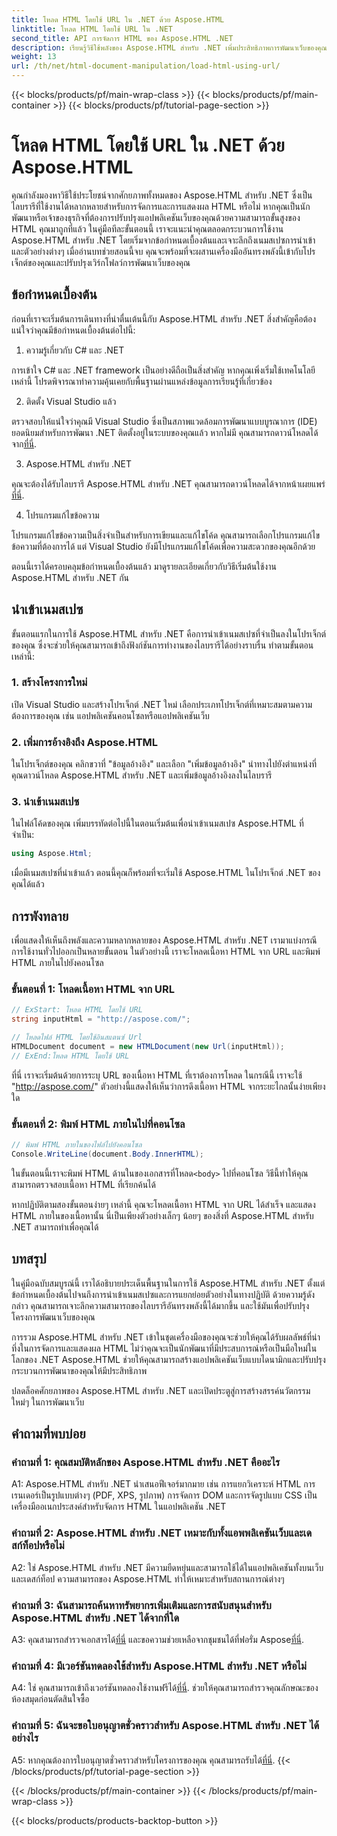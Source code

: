 ```yaml
---
title: โหลด HTML โดยใช้ URL ใน .NET ด้วย Aspose.HTML
linktitle: โหลด HTML โดยใช้ URL ใน .NET
second_title: API การจัดการ HTML ของ Aspose.HTML .NET
description: เรียนรู้วิธีใช้พลังของ Aspose.HTML สำหรับ .NET เพิ่มประสิทธิภาพการพัฒนาเว็บของคุณด้วยการจัดการและการแสดงผล HTML
weight: 13
url: /th/net/html-document-manipulation/load-html-using-url/
---
```


{{< blocks/products/pf/main-wrap-class >}}
{{< blocks/products/pf/main-container >}}
{{< blocks/products/pf/tutorial-page-section >}}

# โหลด HTML โดยใช้ URL ใน .NET ด้วย Aspose.HTML


คุณกำลังมองหาวิธีใช้ประโยชน์จากศักยภาพทั้งหมดของ Aspose.HTML สำหรับ .NET ซึ่งเป็นไลบรารีที่ใช้งานได้หลากหลายสำหรับการจัดการและการแสดงผล HTML หรือไม่ หากคุณเป็นนักพัฒนาหรือเจ้าของธุรกิจที่ต้องการปรับปรุงแอปพลิเคชันเว็บของคุณด้วยความสามารถขั้นสูงของ HTML คุณมาถูกที่แล้ว ในคู่มือทีละขั้นตอนนี้ เราจะแนะนำคุณตลอดกระบวนการใช้งาน Aspose.HTML สำหรับ .NET โดยเริ่มจากข้อกำหนดเบื้องต้นและเจาะลึกถึงเนมสเปซการนำเข้าและตัวอย่างต่างๆ เมื่ออ่านบทช่วยสอนนี้จบ คุณจะพร้อมที่จะผสานเครื่องมืออันทรงพลังนี้เข้ากับโปรเจ็กต์ของคุณและปรับปรุงเวิร์กโฟลว์การพัฒนาเว็บของคุณ

## ข้อกำหนดเบื้องต้น

ก่อนที่เราจะเริ่มต้นการเดินทางที่น่าตื่นเต้นนี้กับ Aspose.HTML สำหรับ .NET สิ่งสำคัญคือต้องแน่ใจว่าคุณมีข้อกำหนดเบื้องต้นต่อไปนี้:

1. ความรู้เกี่ยวกับ C# และ .NET

การเข้าใจ C# และ .NET framework เป็นอย่างดีถือเป็นสิ่งสำคัญ หากคุณเพิ่งเริ่มใช้เทคโนโลยีเหล่านี้ โปรดพิจารณาทำความคุ้นเคยกับพื้นฐานผ่านแหล่งข้อมูลการเรียนรู้ที่เกี่ยวข้อง

2. ติดตั้ง Visual Studio แล้ว

 ตรวจสอบให้แน่ใจว่าคุณมี Visual Studio ซึ่งเป็นสภาพแวดล้อมการพัฒนาแบบบูรณาการ (IDE) ยอดนิยมสำหรับการพัฒนา .NET ติดตั้งอยู่ในระบบของคุณแล้ว หากไม่มี คุณสามารถดาวน์โหลดได้จาก[ที่นี่](https://visualstudio.microsoft.com/).

3. Aspose.HTML สำหรับ .NET

 คุณจะต้องได้รับไลบรารี Aspose.HTML สำหรับ .NET คุณสามารถดาวน์โหลดได้จากหน้าเผยแพร่[ที่นี่](https://releases.aspose.com/html/net/).

4. โปรแกรมแก้ไขข้อความ

โปรแกรมแก้ไขข้อความเป็นสิ่งจำเป็นสำหรับการเขียนและแก้ไขโค้ด คุณสามารถเลือกโปรแกรมแก้ไขข้อความที่ต้องการได้ แต่ Visual Studio ยังมีโปรแกรมแก้ไขโค้ดเพื่อความสะดวกของคุณอีกด้วย

ตอนนี้เราได้ครอบคลุมข้อกำหนดเบื้องต้นแล้ว มาดูรายละเอียดเกี่ยวกับวิธีเริ่มต้นใช้งาน Aspose.HTML สำหรับ .NET กัน

## นำเข้าเนมสเปซ

ขั้นตอนแรกในการใช้ Aspose.HTML สำหรับ .NET คือการนำเข้าเนมสเปซที่จำเป็นลงในโปรเจ็กต์ของคุณ ซึ่งจะช่วยให้คุณสามารถเข้าถึงฟังก์ชันการทำงานของไลบรารีได้อย่างราบรื่น ทำตามขั้นตอนเหล่านี้:

### 1. สร้างโครงการใหม่

เปิด Visual Studio และสร้างโปรเจ็กต์ .NET ใหม่ เลือกประเภทโปรเจ็กต์ที่เหมาะสมตามความต้องการของคุณ เช่น แอปพลิเคชันคอนโซลหรือแอปพลิเคชันเว็บ

### 2. เพิ่มการอ้างอิงถึง Aspose.HTML

ในโปรเจ็กต์ของคุณ คลิกขวาที่ "ข้อมูลอ้างอิง" และเลือก "เพิ่มข้อมูลอ้างอิง" นำทางไปยังตำแหน่งที่คุณดาวน์โหลด Aspose.HTML สำหรับ .NET และเพิ่มข้อมูลอ้างอิงลงในไลบรารี

### 3. นำเข้าเนมสเปซ

ในไฟล์โค้ดของคุณ เพิ่มบรรทัดต่อไปนี้ในตอนเริ่มต้นเพื่อนำเข้าเนมสเปซ Aspose.HTML ที่จำเป็น:

```csharp
using Aspose.Html;
```

เมื่อมีเนมสเปซที่นำเข้าแล้ว ตอนนี้คุณก็พร้อมที่จะเริ่มใช้ Aspose.HTML ในโปรเจ็กต์ .NET ของคุณได้แล้ว

## การพังทลาย

เพื่อแสดงให้เห็นถึงพลังและความหลากหลายของ Aspose.HTML สำหรับ .NET เรามาแบ่งกรณีการใช้งานทั่วไปออกเป็นหลายขั้นตอน ในตัวอย่างนี้ เราจะโหลดเนื้อหา HTML จาก URL และพิมพ์ HTML ภายในไปยังคอนโซล

### ขั้นตอนที่ 1: โหลดเนื้อหา HTML จาก URL

```csharp
// ExStart: โหลด HTML โดยใช้ URL
string inputHtml = "http://aspose.com/";

// โหลดไฟล์ HTML โดยใช้อินสแตนซ์ Url
HTMLDocument document = new HTMLDocument(new Url(inputHtml));
// ExEnd:โหลด HTML โดยใช้ URL
```

ที่นี่ เราจะเริ่มต้นด้วยการระบุ URL ของเนื้อหา HTML ที่เราต้องการโหลด ในกรณีนี้ เราจะใช้ "http://aspose.com/" ตัวอย่างนี้แสดงให้เห็นว่าการดึงเนื้อหา HTML จากระยะไกลนั้นง่ายเพียงใด

### ขั้นตอนที่ 2: พิมพ์ HTML ภายในไปที่คอนโซล

```csharp
// พิมพ์ HTML ภายในของไฟล์ไปยังคอนโซล
Console.WriteLine(document.Body.InnerHTML);
```

 ในขั้นตอนนี้เราจะพิมพ์ HTML ด้านในของเอกสารที่โหลด`<body>` ไปที่คอนโซล วิธีนี้ทำให้คุณสามารถตรวจสอบเนื้อหา HTML ที่เรียกค้นได้

หากปฏิบัติตามสองขั้นตอนง่ายๆ เหล่านี้ คุณจะโหลดเนื้อหา HTML จาก URL ได้สำเร็จ และแสดง HTML ภายในของเนื้อหานั้น นี่เป็นเพียงตัวอย่างเล็กๆ น้อยๆ ของสิ่งที่ Aspose.HTML สำหรับ .NET สามารถทำเพื่อคุณได้

## บทสรุป

ในคู่มือฉบับสมบูรณ์นี้ เราได้อธิบายประเด็นพื้นฐานในการใช้ Aspose.HTML สำหรับ .NET ตั้งแต่ข้อกำหนดเบื้องต้นไปจนถึงการนำเข้าเนมสเปซและการแยกย่อยตัวอย่างในทางปฏิบัติ ด้วยความรู้ดังกล่าว คุณสามารถเจาะลึกความสามารถของไลบรารีอันทรงพลังนี้ได้มากขึ้น และใช้มันเพื่อปรับปรุงโครงการพัฒนาเว็บของคุณ

การรวม Aspose.HTML สำหรับ .NET เข้าในชุดเครื่องมือของคุณจะช่วยให้คุณได้รับผลลัพธ์ที่น่าทึ่งในการจัดการและแสดงผล HTML ไม่ว่าคุณจะเป็นนักพัฒนาที่มีประสบการณ์หรือเป็นมือใหม่ในโลกของ .NET Aspose.HTML ช่วยให้คุณสามารถสร้างแอปพลิเคชันเว็บแบบไดนามิกและปรับปรุงกระบวนการพัฒนาของคุณให้มีประสิทธิภาพ

ปลดล็อคศักยภาพของ Aspose.HTML สำหรับ .NET และเปิดประตูสู่การสร้างสรรค์นวัตกรรมใหม่ๆ ในการพัฒนาเว็บ

## คำถามที่พบบ่อย

### คำถามที่ 1: คุณสมบัติหลักของ Aspose.HTML สำหรับ .NET คืออะไร
   
A1: Aspose.HTML สำหรับ .NET นำเสนอฟีเจอร์มากมาย เช่น การแยกวิเคราะห์ HTML การเรนเดอร์เป็นรูปแบบต่างๆ (PDF, XPS, รูปภาพ) การจัดการ DOM และการจัดรูปแบบ CSS เป็นเครื่องมืออเนกประสงค์สำหรับจัดการ HTML ในแอปพลิเคชัน .NET

### คำถามที่ 2: Aspose.HTML สำหรับ .NET เหมาะกับทั้งแอพพลิเคชันเว็บและเดสก์ท็อปหรือไม่
   
A2: ใช่ Aspose.HTML สำหรับ .NET มีความยืดหยุ่นและสามารถใช้ได้ในแอปพลิเคชันทั้งบนเว็บและเดสก์ท็อป ความสามารถของ Aspose.HTML ทำให้เหมาะสำหรับสถานการณ์ต่างๆ

### คำถามที่ 3: ฉันสามารถค้นหาทรัพยากรเพิ่มเติมและการสนับสนุนสำหรับ Aspose.HTML สำหรับ .NET ได้จากที่ใด
   
 A3: คุณสามารถสำรวจเอกสารได้[ที่นี่](https://reference.aspose.com/html/net/) และขอความช่วยเหลือจากชุมชนได้ที่ฟอรั่ม Aspose[ที่นี่](https://forum.aspose.com/).

### คำถามที่ 4: มีเวอร์ชันทดลองใช้สำหรับ Aspose.HTML สำหรับ .NET หรือไม่
   
 A4: ใช่ คุณสามารถเข้าถึงเวอร์ชันทดลองใช้งานฟรีได้[ที่นี่](https://releases.aspose.com/). ช่วยให้คุณสามารถสำรวจคุณลักษณะของห้องสมุดก่อนตัดสินใจซื้อ

### คำถามที่ 5: ฉันจะขอใบอนุญาตชั่วคราวสำหรับ Aspose.HTML สำหรับ .NET ได้อย่างไร
   
A5: หากคุณต้องการใบอนุญาตชั่วคราวสำหรับโครงการของคุณ คุณสามารถรับได้[ที่นี่](https://purchase.aspose.com/temporary-license/).
{{< /blocks/products/pf/tutorial-page-section >}}

{{< /blocks/products/pf/main-container >}}
{{< /blocks/products/pf/main-wrap-class >}}

{{< blocks/products/products-backtop-button >}}

